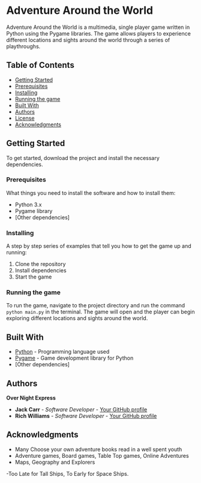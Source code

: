 # Adventure Around the World

Adventure Around the World is a multimedia, single player game written in Python using the Pygame libraries. The game allows players to experience different locations and sights around the world through a series of playthroughs.

## Table of Contents
- [Getting Started](#getting-started)
- [Prerequisites](#prerequisites)
- [Installing](#installing)
- [Running the game](#running-the-game)
- [Built With](#built-with)
- [Authors](#authors)
- [License](#license)
- [Acknowledgments](#acknowledgments)

## Getting Started

To get started, download the project and install the necessary dependencies.

### Prerequisites

What things you need to install the software and how to install them:
- Python 3.x
- Pygame library
- [Other dependencies]

### Installing

A step by step series of examples that tell you how to get the game up and running:

1. Clone the repository
2. Install dependencies
3. Start the game

### Running the game

To run the game, navigate to the project directory and run the command `python main.py` in the terminal. The game will open and the player can begin exploring different locations and sights around the world.

## Built With

- [Python](https://www.python.org/) - Programming language used
- [Pygame](https://www.pygame.org/news) - Game development library for Python
- [Other dependencies]


## Authors
**Over Night Express**  
- **Jack Carr** - *Software Developer* - [Your GitHub profile](https://github.com/Skyfeuer)
- **Rich Williams** - *Software Developer* - [Your GitHub profile](https://github.com/Rcw5atHood)

## Acknowledgments

- Many Choose your own adventure books read in a well spent youth
- Adventure games, Board games, Table Top games, Online Adventures
- Maps, Geography and Explorers

-Too Late for Tall Ships, To Early for Space Ships.





























